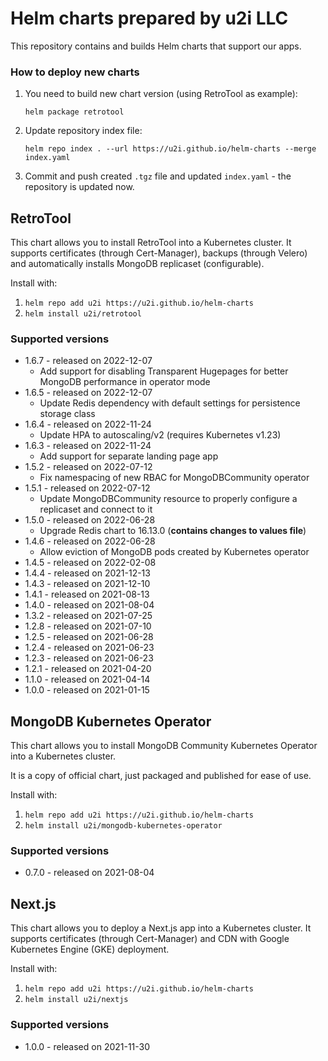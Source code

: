 # Helm charts prepared by u2i LLC

This repository contains and builds Helm charts that support our apps.

### How to deploy new charts

1. You need to build new chart version (using RetroTool as example):
   ```
   helm package retrotool
   ```
2. Update repository index file:
   ```
   helm repo index . --url https://u2i.github.io/helm-charts --merge index.yaml
   ```
3. Commit and push created `.tgz` file and updated `index.yaml` - the repository is updated now.

## RetroTool

This chart allows you to install RetroTool into a Kubernetes cluster. It supports certificates (through Cert-Manager), backups (through Velero) 
and automatically installs MongoDB replicaset (configurable).

Install with:
1. `helm repo add u2i https://u2i.github.io/helm-charts`
2. `helm install u2i/retrotool`

### Supported versions

* 1.6.7 - released on 2022-12-07
  * Add support for disabling Transparent Hugepages for better MongoDB performance in operator mode
* 1.6.5 - released on 2022-12-07
  * Update Redis dependency with default settings for persistence storage class
* 1.6.4 - released on 2022-11-24
  * Update HPA to autoscaling/v2 (requires Kubernetes v1.23)
* 1.6.3 - released on 2022-11-24
  * Add support for separate landing page app
* 1.5.2 - released on 2022-07-12
  * Fix namespacing of new RBAC for MongoDBCommunity operator
* 1.5.1 - released on 2022-07-12
  * Update MongoDBCommunity resource to properly configure a replicaset and connect to it
* 1.5.0 - released on 2022-06-28
  * Upgrade Redis chart to 16.13.0 (**contains changes to values file**)
* 1.4.6 - released on 2022-06-28
  * Allow eviction of MongoDB pods created by Kubernetes operator
* 1.4.5 - released on 2022-02-08
* 1.4.4 - released on 2021-12-13
* 1.4.3 - released on 2021-12-10
* 1.4.1 - released on 2021-08-13
* 1.4.0 - released on 2021-08-04
* 1.3.2 - released on 2021-07-25
* 1.2.8 - released on 2021-07-10
* 1.2.5 - released on 2021-06-28
* 1.2.4 - released on 2021-06-23
* 1.2.3 - released on 2021-06-23
* 1.2.1 - released on 2021-04-20
* 1.1.0 - released on 2021-04-14
* 1.0.0 - released on 2021-01-15

## MongoDB Kubernetes Operator

This chart allows you to install MongoDB Community Kubernetes Operator into a Kubernetes cluster. 

It is a copy of official chart, just packaged and published for ease of use.

Install with:
1. `helm repo add u2i https://u2i.github.io/helm-charts`
2. `helm install u2i/mongodb-kubernetes-operator`

### Supported versions

* 0.7.0 - released on 2021-08-04

## Next.js

This chart allows you to deploy a Next.js app into a Kubernetes cluster. It supports certificates (through Cert-Manager) and CDN with Google Kubernetes Engine (GKE) deployment.

Install with:
1. `helm repo add u2i https://u2i.github.io/helm-charts`
2. `helm install u2i/nextjs`

### Supported versions

* 1.0.0 - released on 2021-11-30

